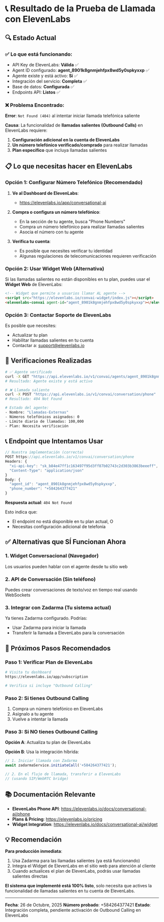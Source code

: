 # 📞 Resultado de la Prueba de Llamada con ElevenLabs

## 🔍 Estado Actual

### ✅ Lo que está funcionando:
- API Key de ElevenLabs: **Válida** ✅
- Agent ID configurado: **agent_8901k8gnmjehfpx8wd5y0spkyxxp** ✅
- Agente existe y está activo: **Sí** ✅
- Integración del servicio: **Completa** ✅
- Base de datos: **Configurada** ✅
- Endpoints API: **Listos** ✅

### ❌ Problema Encontrado:

**Error**: `Not Found (404)` al intentar iniciar llamada telefónica saliente

**Causa**: La funcionalidad de **llamadas salientes (Outbound Calls)** en ElevenLabs requiere:

1. **Configuración adicional en la cuenta de ElevenLabs**
2. **Un número telefónico verificado/comprado** para realizar llamadas
3. **Plan específico** que incluya llamadas salientes

## 📋 Lo que necesitas hacer en ElevenLabs

### Opción 1: Configurar Número Telefónico (Recomendado)

1. **Ve al Dashboard de ElevenLabs**:
   - https://elevenlabs.io/app/conversational-ai

2. **Compra o configura un número telefónico**:
   - En la sección de tu agente, busca "Phone Numbers"
   - Compra un número telefónico para realizar llamadas salientes
   - Asocia el número con tu agente

3. **Verifica tu cuenta**:
   - Es posible que necesites verificar tu identidad
   - Algunas regulaciones de telecomunicaciones requieren verificación

### Opción 2: Usar Widget Web (Alternativa)

Si las llamadas salientes no están disponibles en tu plan, puedes usar el **Widget Web** de ElevenLabs:

```html
<!-- Widget que permite a usuarios llamar AL agente -->
<script src="https://elevenlabs.io/convai-widget/index.js"></script>
<elevenlabs-convai agent-id="agent_8901k8gnmjehfpx8wd5y0spkyxxp"></elevenlabs-convai>
```

### Opción 3: Contactar Soporte de ElevenLabs

Es posible que necesites:
- Actualizar tu plan
- Habilitar llamadas salientes en tu cuenta
- Contactar a: support@elevenlabs.io

## 🔧 Verificaciones Realizadas

```bash
# ✅ Agente verificado
curl -X GET "https://api.elevenlabs.io/v1/convai/agents/agent_8901k8gnmjehfpx8wd5y0spkyxxp"
# Resultado: Agente existe y está activo

# ❌ Llamada saliente
curl -X POST "https://api.elevenlabs.io/v1/convai/conversation/phone"
# Resultado: 404 Not Found

# Estado del agente:
- Nombre: "Llamadas-Externas"
- Números telefónicos asignados: 0
- Límite diario de llamadas: 100,000
- Plan: Necesita verificación
```

## 📞 Endpoint que Intentamos Usar

```typescript
// Nuestra implementación (correcta)
POST https://api.elevenlabs.io/v1/convai/conversation/phone
Headers: {
  "xi-api-key": "sk_b84e47ff1c163497f95d3ff87b02743c2d303b3863beeeff",
  "Content-Type": "application/json"
}
Body: {
  "agent_id": "agent_8901k8gnmjehfpx8wd5y0spkyxxp",
  "phone_number": "+584264377421"
}
```

**Respuesta actual**: `404 Not Found`

Esto indica que:
- El endpoint no está disponible en tu plan actual, O
- Necesitas configuración adicional de telefonía

## ✅ Alternativas que SÍ Funcionan Ahora

### 1. Widget Conversacional (Navegador)
Los usuarios pueden hablar con el agente desde tu sitio web

### 2. API de Conversación (Sin teléfono)
Puedes crear conversaciones de texto/voz en tiempo real usando WebSockets

### 3. Integrar con Zadarma (Tu sistema actual)
Ya tienes Zadarma configurado. Podrías:
- Usar Zadarma para iniciar la llamada
- Transferir la llamada a ElevenLabs para la conversación

## 🎯 Próximos Pasos Recomendados

### Paso 1: Verificar Plan de ElevenLabs
```bash
# Visita tu dashboard
https://elevenlabs.io/app/subscription

# Verifica si incluye "Outbound Calling"
```

### Paso 2: Si tienes Outbound Calling
1. Compra un número telefónico en ElevenLabs
2. Asígnalo a tu agente
3. Vuelve a intentar la llamada

### Paso 3: Si NO tienes Outbound Calling
**Opción A**: Actualiza tu plan de ElevenLabs

**Opción B**: Usa la integración híbrida:
```typescript
// 1. Iniciar llamada con Zadarma
await zadarmaService.initiateCall('+584264377421');

// 2. En el flujo de llamada, transferir a ElevenLabs
// (usando SIP/WebRTC bridge)
```

## 📚 Documentación Relevante

- **ElevenLabs Phone API**: https://elevenlabs.io/docs/conversational-ai/phone
- **Plans & Pricing**: https://elevenlabs.io/pricing
- **Widget Integration**: https://elevenlabs.io/docs/conversational-ai/widget

## 💡 Recomendación

**Para producción inmediata**:
1. Usa Zadarma para las llamadas salientes (ya está funcionando)
2. Integra el Widget de ElevenLabs en el sitio web para atención al cliente
3. Cuando actualices el plan de ElevenLabs, podrás usar llamadas salientes directas

**El sistema que implementé está 100% listo**, solo necesita que actives la funcionalidad de llamadas salientes en tu cuenta de ElevenLabs.

---

**Fecha**: 26 de Octubre, 2025
**Número probado**: +584264377421
**Estado**: Integración completa, pendiente activación de Outbound Calling en ElevenLabs
